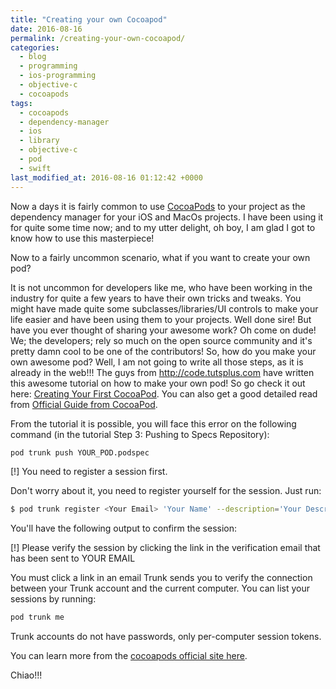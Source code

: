 ```yaml
---
title: "Creating your own Cocoapod"
date: 2016-08-16
permalink: /creating-your-own-cocoapod/
categories:
  - blog
  - programming
  - ios-programming
  - objective-c
  - cocoapods
tags:
  - cocoapods
  - dependency-manager
  - ios
  - library
  - objective-c
  - pod
  - swift
last_modified_at: 2016-08-16 01:12:42 +0000
---
```


Now a days it is fairly common to use [CocoaPods](https://cocoapods.org/) to your project as the dependency manager for your iOS and MacOs projects. I have been using it for quite some time now; and to my utter delight, oh boy, I am glad I got to know how to use this masterpiece!

Now to a fairly uncommon scenario, what if you want to create your own pod?

It is not uncommon for developers like me, who have been working in the industry for quite a few years to have their own tricks and tweaks. You might have made quite some subclasses/libraries/UI controls to make your life easier and have been using them to your projects. Well done sire! But have you ever thought of sharing your awesome work? Oh come on dude! We; the developers; rely so much on the open source community and it's pretty damn cool to be one of the contributors! So, how do you make your own awesome pod? Well, I am not going to write all those steps, as it is already in the web!!! The guys from http://code.tutsplus.com have written this awesome tutorial on how to make your own pod! So go check it out here: [Creating Your First CocoaPod](http://code.tutsplus.com/tutorials/creating-your-first-cocoapod--cms-24332).  You can also get a good detailed read from [Official Guide from CocoaPod](https://guides.cocoapods.org/making/making-a-cocoapod.html).

From the tutorial it is possible, you will face this error on the following command (in the tutorial Step 3: Pushing to Specs Repository):

```bash
pod trunk push YOUR_POD.podspec 
```

[!] You need to register a session first.

Don't worry about it, you need to register yourself for the session. Just run:

```bash
$ pod trunk register <Your Email> 'Your Name' --description='Your Description'
```

You'll have the following output to confirm the session:

[!] Please verify the session by clicking the link in the verification email that has been sent to YOUR EMAIL

You must click a link in an email Trunk sends you to verify the connection between your Trunk account and the current computer. You can list your sessions by running:

```bash
pod trunk me
```

Trunk accounts do not have passwords, only per-computer session tokens.

You can learn more from the [cocoapods official site here](https://guides.cocoapods.org/making/getting-setup-with-trunk.html).

Chiao!!!

